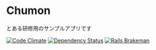 Chumon
==============================

とある研修用のサンプルアプリです

[![Code Climate](https://codeclimate.com/github/gongo/chumon.png)](https://codeclimate.com/github/gongo/chumon)
[![Dependency Status](https://gemnasium.com/gongo/chumon.svg)](https://gemnasium.com/gongo/chumon)
[![Rails Brakeman](http://rails-brakeman.com/gongo/chumon.png)](http://rails-brakeman.com/gongo/chumon)

